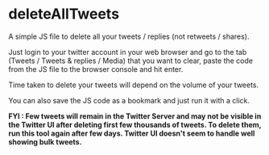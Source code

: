 # deleteAllTweets
A simple JS file to delete all your tweets / replies (not retweets / shares).

Just login to your twitter account in your web browser and go to the tab (Tweets / Tweets & replies / Media) that you want to clear, paste the code from the JS file to the browser console and hit enter.

Time taken to delete your tweets will depend on the volume of your tweets.

You can also save the JS code as a bookmark and just run it with a click.

**FYI : Few tweets will remain in the Twitter Server and may not be visible in the Twitter UI after deleting first few thousands of tweets. To delete them, run this tool again after few days. Twitter UI doesn't seem to handle well showing bulk tweets.**
